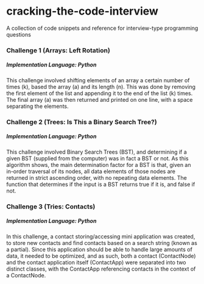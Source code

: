 # cracking-the-code-interview
A collection of code snippets and reference for interview-type programming questions

### Challenge 1 (Arrays: Left Rotation)
##### Implementation Language: Python
This challenge involved shifting elements of an array a certain number of times (k), based the array (a) and its length (n). This was done by removing the first element of the list and appending it to the end of the list (k) times. The final array (a) was then returned and printed on one line, with a space separating the elements.

### Challenge 2 (Trees: Is This a Binary Search Tree?)
##### Implementation Language: Python
This challenge involved Binary Search Trees (BST), and determining if a given BST (supplied from the computer) was in fact a BST or not. As this algorithm shows, the main determination factor for a BST is that, given an in-order traversal of its nodes, all data elements of those nodes are returned in strict ascending order, with no repeating data elements. The function that determines if the input is a BST returns true if it is, and false if not.

### Challenge 3 (Tries: Contacts)
##### Implementation Language: Python
In this challenge, a contact storing/accessing mini application was created, to store new contacts and find contacts based on a search string (known as a partial). Since this application should be able to handle large amounts of data, it needed to be optimized, and as such, both a contact (ContactNode) and the contact application itself (ContactApp) were separated into two distinct classes, with the ContactApp referencing contacts in the context of a ContactNode.
